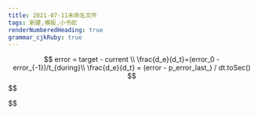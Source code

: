 ```yaml
---
title: 2021-07-11未命名文件 
tags: 新建,模板,小书匠
renderNumberedHeading: true
grammar_cjkRuby: true
---
```



$$
error = target - current \\
\frac{d_e}{d_t}=(error_0 - error_{-1})/t_{during}\\
\frac{d_e}{d_t} = (error - p_error_last_) / dt.toSec()
$$
$$


$$